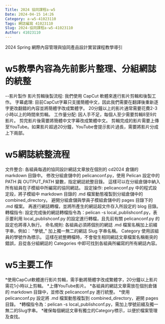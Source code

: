 ```yaml
---
Title: 2024 協同課程a-w5
Date: 2024-04-15 14:26
Category: a-w5-41023110
Tags: 網誌編寫 41023110
Slug: 2024-協同課程a-w5-41023110
Author: 41023110
---
```


2024 Spring 網際內容管理與協同產品設計實習課程教學導引

<!-- PELICAN_END_SUMMARY -->

# w5教學內容為先前影片整理、分組網誌的統整
--影片製作
影片剪輯後製流程:
我們使用 CapCut 軟體來進行影片剪輯和後製工作。
字幕處理:
目前CapCut字幕只支援簡體中文，因此我們需要在翻譯後重新逐字更改翻錯的內容並將簡體字改成繁體字。
20分鐘以上的影片通常需要花費2-3小時以上的時間來剪輯。
工作量分配:
因人手不足，每個人至少需要剪輯8至9片影片。
剪完影片後需要將簡體中文字幕改成繁體中文。
剪輯完成的影片需要上傳至YouTube。如果影片超過20分鐘，YouTube會提示影片過長，需要將影片分成上下兩部。
# w5網誌統整流程
文件整合:
各組員每週的協同設計網誌文章放在個別的 cd2024 倉儲的 markdown 目錄中。
修改分組倉儲中的 pelicanconf.py，使用 Pelican 設定中的 PATH 與 OUTPUT_PATH 變數，指定網誌統整目錄。
這樣可以在分組倉儲中納入所有組員在子模組中所編寫的協同網誌。
設定操作:
pelicanconf.py 中的程式設定段，將子模組中 markdown 目錄的 .md 檔案動態複製到分組倉儲中的 combined_directory。
避開分組倉儲與學員子模組倉儲中的 pages 目錄下的 .md 檔案。
再進行網誌轉檔，並將所產生的網誌超文件存入所設定的 blog 目錄。
轉檔指令:
設定完成後的網誌轉檔指令為：pelican -s local_publishconf.py，表示要利用 local_publishconf.py 的設定進行轉檔，且先前有關 pelicanconf.py 的設定也將導入執行。
命名規則:
各組員必須將個別的網誌 .md 檔案名稱加上前綴字串，例如： "學號_" 加上獨一無二的網誌 Slug 字串名稱。
Category 使用該組員的學號作為標示。
這樣在統整轉檔時，不會發生相同網誌文章檔案名稱衝突的錯誤，且從各分組網誌的 Categories 中即可找到各組員所編寫的所有網誌內容。
# w5主要工作
*使用CapCut軟體進行影片剪輯，需手動將簡體字改成繁體字，20分鐘以上影片需花1小時以上剪輯。
*上傳YouTube影片。
*各組員的網誌文章需放在個別倉儲的 markdown 目錄中，並修改 pelicanconf.py 進行統整。
*使用 pelicanconf.py 設定將 .md 檔案動態複製到 combined_directory，避開 pages 目錄。
*轉檔指令為：pelican -s local_publishconf.py，需加上學號前綴及獨一無二的Slug字串。
*確保每個網誌文章有獨立的Category標示，以便於檔案管理及查找。

